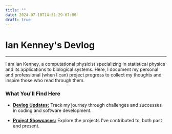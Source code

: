 ```yaml
---
title: ""
date: 2024-07-10T14:31:29-07:00
draft: true
---
```


# Ian Kenney's Devlog
---

I am Ian Kenney, a computational physicist specializing in statistical physics and its applications to biological systems. Here, I document my personal and professional (when I can) project progress to collect my thoughts and inspire those who read through them.

### What You'll Find Here

- [**Devlog Updates:**][devlog] Track my journey through challenges and successes in coding and software development.
  
- [**Project Showcases:**][projects] Explore the projects I've contributed to, both past and present.

[devlog]: /devlog
[projects]: /projects
